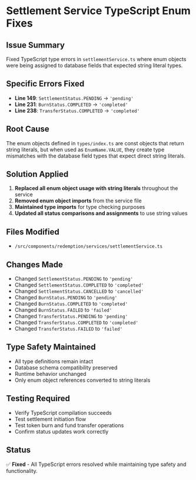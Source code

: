 # Settlement Service TypeScript Enum Fixes

## Issue Summary
Fixed TypeScript type errors in `settlementService.ts` where enum objects were being assigned to database fields that expected string literal types.

## Specific Errors Fixed
- **Line 149**: `SettlementStatus.PENDING` → `'pending'`
- **Line 231**: `BurnStatus.COMPLETED` → `'completed'`
- **Line 238**: `TransferStatus.COMPLETED` → `'completed'`

## Root Cause
The enum objects defined in `types/index.ts` are const objects that return string literals, but when used as `EnumName.VALUE`, they create type mismatches with the database field types that expect direct string literals.

## Solution Applied
1. **Replaced all enum object usage with string literals** throughout the service
2. **Removed enum object imports** from the service file
3. **Maintained type imports** for type checking purposes
4. **Updated all status comparisons and assignments** to use string values

## Files Modified
- `/src/components/redemption/services/settlementService.ts`

## Changes Made
- Changed `SettlementStatus.PENDING` to `'pending'`
- Changed `SettlementStatus.COMPLETED` to `'completed'`
- Changed `SettlementStatus.CANCELLED` to `'cancelled'`
- Changed `BurnStatus.PENDING` to `'pending'`
- Changed `BurnStatus.COMPLETED` to `'completed'`
- Changed `BurnStatus.FAILED` to `'failed'`
- Changed `TransferStatus.PENDING` to `'pending'`
- Changed `TransferStatus.COMPLETED` to `'completed'`
- Changed `TransferStatus.FAILED` to `'failed'`

## Type Safety Maintained
- All type definitions remain intact
- Database schema compatibility preserved
- Runtime behavior unchanged
- Only enum object references converted to string literals

## Testing Required
- Verify TypeScript compilation succeeds
- Test settlement initiation flow
- Test token burn and fund transfer operations
- Confirm status updates work correctly

## Status
✅ **Fixed** - All TypeScript errors resolved while maintaining type safety and functionality.
